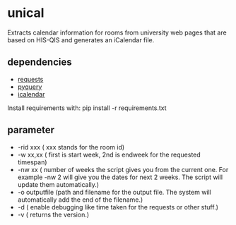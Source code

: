 # unical

Extracts calendar information for rooms from university web pages that
are based on HIS-QIS and generates an iCalendar file.

## dependencies

- [requests](https://pypi.python.org/pypi/requests)
- [pyquery](https://pypi.python.org/pypi/pyquery)
- [icalendar](https://pypi.python.org/pypi/icalendar)

Install requirements with:
pip install -r requirements.txt

## parameter

 - -rid xxx   ( xxx stands for the room id)
 - -w xx,xx   ( first is start week, 2nd is endweek for the requested timespan)
 - -nw xx     ( number of weeks the script gives you from the current one. For example -nw 2 will give you the dates for
              next 2 weeks. The script will update them automatically.)
 - -o outputfile (path and filename for the output file. The system will automatically add the end of the filename.)
 - -d         ( enable debugging like time taken for the requests or other stuff.)
 - -v         ( returns the version.)
